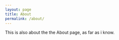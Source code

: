 ```yaml
---
layout: page
title: About
permalink: /about/
---
```


This is also about the the About page, as far as i know.
